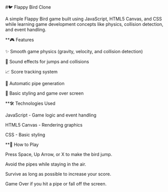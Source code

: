 

 #🐦 Flappy Bird Clone

A simple Flappy Bird game built using JavaScript, HTML5 Canvas, and CSS while learning game development concepts like physics, collision detection, and event handling.


**🎮 Features

✨ Smooth game physics (gravity, velocity, and collision detection)

🎵 Sound effects for jumps and collisions

📈 Score tracking system

🔄 Automatic pipe generation

🎨 Basic styling and game over screen



**🛠️ Technologies Used

JavaScript - Game logic and event handling

HTML5 Canvas - Rendering graphics

CSS - Basic styling



**🚀 How to Play

Press Space, Up Arrow, or X to make the bird jump.

Avoid the pipes while staying in the air.

Survive as long as possible to increase your score.

Game Over if you hit a pipe or fall off the screen.
